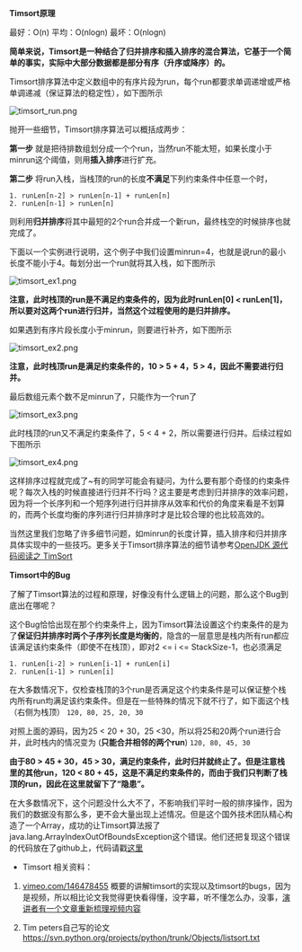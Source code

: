 **Timsort原理**

最好：O(n)
平均：O(nlogn)
最坏：O(nlogn)

**简单来说，Timsort是一种结合了归并排序和插入排序的混合算法，它基于一个简单的事实，实际中大部分数据都是部分有序（升序或降序）的。**

Timsort排序算法中定义数组中的有序片段为run，每个run都要求单调递增或严格单调递减（保证算法的稳定性），如下图所示

![timsort_run.png](http://image.3001.net/images/20150326/14273759403128.png!small)

抛开一些细节，Timsort排序算法可以概括成两步：

**第一步** 就是把待排数组划分成一个个run，当然run不能太短，如果长度小于minrun这个阈值，则用**插入排序**进行扩充。

**第二步** 将run入栈，当栈顶的run的长度**不满足**下列约束条件中任意一个时，
```
1. runLen[n-2] > runLen[n-1] + runLen[n]
2. runLen[n-1] > runLen[n]
```
则利用**归并排序**将其中最短的2个run合并成一个新run，最终栈空的时候排序也就完成了。

下面以一个实例进行说明，这个例子中我们设置minrun=4，也就是说run的最小长度不能小于4。每划分出一个run就将其入栈，如下图所示

![](http://image.3001.net/images/20150326/14273761027309.png!small "timsort_ex1.png")

**注意，此时栈顶的run是不满足约束条件的，因为此时runLen[0] < runLen[1]，所以要对这两个run进行归并，当然这个过程使用的是归并排序。**

如果遇到有序片段长度小于minrun，则要进行补齐，如下图所示

![](http://image.3001.net/images/20150326/14273761556221.png!small "timsort_ex2.png")

**注意，此时栈顶run是满足约束条件的，10 > 5 + 4，5 > 4，因此不需要进行归并。**

最后数组元素个数不足minrun了，只能作为一个run了

![](http://image.3001.net/images/20150326/14273761988859.png!small "timsort_ex3.png")

此时栈顶的run又不满足约束条件了，5 < 4 + 2，所以需要进行归并。后续过程如下图所示

![](http://image.3001.net/images/20150326/14273762306056.png!small "timsort_ex4.png")

这样排序过程就完成了~有的同学可能会有疑问，为什么要有那个奇怪的约束条件呢？每次入栈的时候直接进行归并不行吗？这主要是考虑到归并排序的效率问题，因为将一个长序列和一个短序列进行归并排序从效率和代价的角度来看是不划算的，而两个长度均衡的序列进行归并排序时才是比较合理的也比较高效的。

当然这里我们忽略了许多细节问题，如minrun的长度计算，插入排序和归并排序具体实现中的一些技巧。更多关于Timsort排序算法的细节请参考[OpenJDK 源代码阅读之 TimSort](http://blog.csdn.net/on_1y/article/details/30109975 "OpenJDK 源代码阅读之 TimSort")

**Timsort中的Bug**

了解了Timsort算法的过程和原理，好像没有什么逻辑上的问题，那么这个Bug到底出在哪呢？

这个Bug恰恰出现在那个约束条件上，因为Timsort算法设置这个约束条件的是为了**保证归并排序时两个子序列长度是均衡的**，隐含的一层意思是栈内所有run都应该满足该约束条件（即使不在栈顶），即对2 <= i <= StackSize-1，也必须满足

```
1. runLen[i-2] > runLen[i-1] + runLen[i]
2. runLen[i-1] > runLen[i]
```

在大多数情况下，仅检查栈顶的3个run是否满足这个约束条件是可以保证整个栈内所有run均满足该约束条件。但是在一些特殊的情况下就不行了，如下面这个栈（右侧为栈顶）
```120, 80, 25, 20, 30```

对照上面的源码，因为25 < 20 + 30，25 <30，所以将25和20两个run进行合并，此时栈内的情况变为 (**只能合并相邻的两个run**)
```120, 80, 45, 30```

**由于80 > 45 + 30，45 > 30，满足约束条件，此时归并就终止了。但是注意栈里的其他run，120 < 80 + 45，这是不满足约束条件的，而由于我们只判断了栈顶的run，因此在这里就留下了“隐患”。**

在大多数情况下，这个问题没什么大不了，不影响我们平时一般的排序操作，因为我们的数据没有那么多，更不会大量出现上述情况。但是这个国外技术团队精心构造了一个Array，成功的让Timsort算法报了java.lang.ArrayIndexOutOfBoundsException这个错误。他们还把复现这个错误的代码放在了github上，代码请戳[这里](https://github.com/abstools/java-timsort-bug)

* Timsort 相关资料：
1. [vimeo.com/146478455](https://vimeo.com/146478455) 概要的讲解timsort的实现以及timsort的bugs，因为是视频，所以相比论文我觉得更快看得懂，没字幕，听不懂怎么办，没事，[演讲者有一个文章重新梳理视频内容](http://www.envisage-project.eu/proving-android-java-and-python-sorting-algorithm-is-broken-and-how-to-fix-it/)

2. Tim peters自己写的论文  https://svn.python.org/projects/python/trunk/Objects/listsort.txt